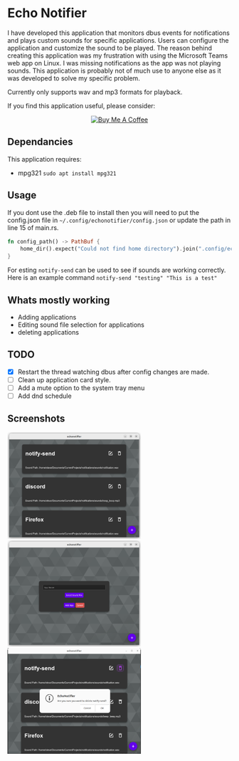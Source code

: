 # Echo Notifier

I have developed this application that monitors dbus events for notifications and plays custom sounds for specific applications. Users can configure the application and customize the sound to be played. The reason behind creating this application was my frustration with using the Microsoft Teams web app on Linux. I was missing notifications as the app was not playing sounds. This application is probably not of much use to anyone else as it was developed to solve my specific problem.

Currently only supports wav and mp3 formats for playback. 

If you find this application useful, please consider:
<div style="text-align: center;">
    <a href="https://www.buymeacoffee.com/swingline" target="_blank">
        <img src="https://cdn.buymeacoffee.com/buttons/default-orange.png" alt="Buy Me A Coffee" height="41" width="174">
    </a>
</div>

## Dependancies 
This application requires:
- mpg321 `sudo apt install mpg321`

## Usage 

If you dont use the .deb file to install then you will need to put the config.json file in `~/.config/echonotifier/config.json` or update the path in line 15 of main.rs.
```Rust
fn config_path() -> PathBuf {
    home_dir().expect("Could not find home directory").join(".config/echonotifier/config.json")
}
```
For esting `notify-send` can be used to see if sounds are working correctly. Here is an example command `notify-send "testing" "This is a test"`

## Whats mostly working 
- Adding applications
- Editing sound file selection for applications
- deleting applications

## TODO
- [x] Restart the thread watching dbus after config changes are made.
- [ ] Clean up application card style.
- [ ] Add a mute option to the system tray menu
- [ ] Add dnd schedule

## Screenshots

<img src="screenshots/main_view.png" alt="Screenshot of Application" width="300">
<img src="screenshots/add_app.png" alt="Screenshot of Application" width="300">
<img src="screenshots/delete_app.png" alt="Screenshot of Application" width="300">
